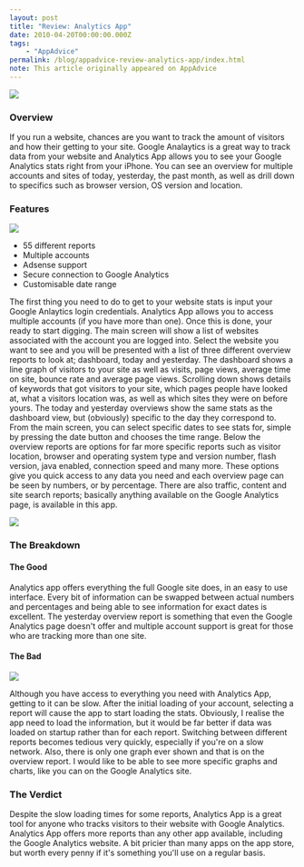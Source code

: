 ```yaml
---
layout: post
title: "Review: Analytics App"
date: 2010-04-20T00:00:00.000Z
tags:
    - "AppAdvice"
permalink: /blog/appadvice-review-analytics-app/index.html
note: This article originally appeared on AppAdvice
---
```


![](https://rknightuk.s3.amazonaws.com/site/appadvice/5d8d449988.jpg)

### Overview

If you run a website, chances are you want to track the amount of visitors and how their getting to your site. Google Analaytics is a great way to track data from your website and Analytics App allows you to see your Google Analytics stats right from your iPhone. You can see an overview for multiple accounts and sites of today, yesterday, the past month, as well as drill down to specifics such as browser version, OS version and location.

### Features

![](https://rknightuk.s3.amazonaws.com/site/appadvice/8a65d533ec.jpg)

- 55 different reports 
- Multiple accounts 
- Adsense support 
- Secure connection to Google Analytics 
- Customisable date range

The first thing you need to do to get to your website stats is input your Google Anlaytics login credentials. Analytics App allows you to access multiple accounts (if you have more than one). Once this is done, your ready to start digging. The main screen will show a list of websites associated with the account you are logged into. Select the website you want to see and you will be presented with a list of three different overview reports to look at; dashboard, today and yesterday. The dashboard shows a line graph of visitors to your site as well as visits, page views, average time on site, bounce rate and average page views. Scrolling down shows details of keywords that got visitors to your site, which pages people have looked at, what a visitors location was, as well as which sites they were on before yours. The today and yesterday overviews show the same stats as the dashboard view, but (obviously) specific to the day they correspond to. From the main screen, you can select specific dates to see stats for, simple by pressing the date button and chooses the time range. Below the overview reports are options for far more specific reports such as visitor location, browser and operating system type and version number, flash version, java enabled, connection speed and many more. These options give you quick access to any data you need and each overview page can be seen by numbers, or by percentage. There are also traffic, content and site search reports; basically anything available on the Google Analytics page, is available in this app.

![](https://rknightuk.s3.amazonaws.com/site/appadvice/c0716862e3.jpg)

### The Breakdown

#### The Good

Analytics app offers everything the full Google site does, in an easy to use interface. Every bit of information can be swapped between actual numbers and percentages and being able to see information for exact dates is excellent. The yesterday overview report is something that even the Google Analytics page doesn't offer and multiple account support is great for those who are tracking more than one site. 

#### The Bad

![](https://rknightuk.s3.amazonaws.com/site/appadvice/b0d53d6d78.jpg) 

Although you have access to everything you need with Analytics App, getting to it can be slow. After the initial loading of your account, selecting a report will cause the app to start loading the stats. Obviously, I realise the app need to load the information, but it would be far better if data was loaded on startup rather than for each report. Switching between different reports becomes tedious very quickly, especially if you're on a slow network. Also, there is only one graph ever shown and that is on the overview report. I would like to be able to see more specific graphs and charts, like you can on the Google Analytics site.

### The Verdict

Despite the slow loading times for some reports, Analytics App is a great tool for anyone who tracks visitors to their website with Google Analytics. Analytics App offers more reports than any other app available, including the Google Analytics website. A bit pricier than many apps on the app store, but worth every penny if it's something you'll use on a regular basis.
